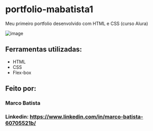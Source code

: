 # portfolio-mabatista1
Meu primeiro portfolio desenvolvido com HTML e CSS (curso Alura)

![image](https://github.com/marcobatistad/portfolio-mabatista1/assets/135921696/2289f9e6-dbda-44cd-9215-abd00fef4958)

## Ferramentas utilizadas:

* HTML
* CSS
* Flex-box
## Feito por:
### Marco Batista
### Linkedin: https://www.linkedin.com/in/marco-batista-60705521b/
